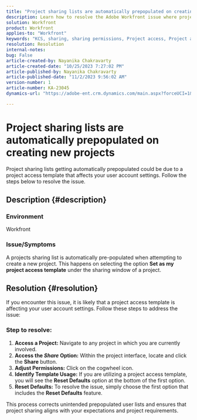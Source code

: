 ```yaml
---
title: "Project sharing lists are automatically prepopulated on creating new projects"
description: Learn how to resolve the Adobe Workfront issue where project sharing lists are automatically prepopulated on creating new projects.
solution: Workfront
product: Workfront
applies-to: "Workfront"
keywords: "KCS, sharing, sharing permissions, Project access, Project access template, Workfront"
resolution: Resolution
internal-notes: 
bug: False
article-created-by: Nayanika Chakravarty
article-created-date: "10/25/2023 7:27:02 PM"
article-published-by: Nayanika Chakravarty
article-published-date: "11/2/2023 9:56:02 AM"
version-number: 1
article-number: KA-23045
dynamics-url: "https://adobe-ent.crm.dynamics.com/main.aspx?forceUCI=1&pagetype=entityrecord&etn=knowledgearticle&id=a3a23476-6c73-ee11-9ae7-6045bd006295"

---
```

# Project sharing lists are automatically prepopulated on creating new projects


Project sharing lists getting automatically prepopulated could be due to a project access template that affects your user account settings. Follow the steps below to resolve the issue.

## Description {#description}


### <b>Environment</b>

Workfront

### <b>Issue/Symptoms</b>

A projects sharing list is automatically pre-populated when attempting to create a new project. This happens on selecting the option <b>Set as my project access template</b> under the sharing window of a project.


## Resolution {#resolution}


If you encounter this issue, it is likely that a project access template is affecting your user account settings. Follow these steps to address the issue:

### Step to resolve:  

1. <b>Access a Project:</b> Navigate to any project in which you are currently involved.
2. <b>Access the *Share* Option:</b> Within the project interface, locate and click the <b>Share</b> button.
3. <b>Adjust Permissions:</b> Click on the cogwheel icon.
4. <b>Identify Template Usage:</b> If you are utilizing a project access template, you will see the <b>Reset Defaults</b> option at the bottom of the first option.
5. <b>Reset Defaults:</b> To resolve the issue, simply choose the first option that includes the <b>Reset Defaults</b> feature.


This process corrects unintended prepopulated user lists and ensures that project sharing aligns with your expectations and project requirements.
